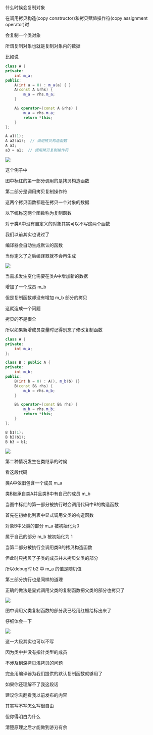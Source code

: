 
什么时候会复制对象

在调用拷贝构造(copy constructor)和拷贝赋值操作符(copy assignment operator)时

会复制一个类对象

所谓复制对象也就是复制对象内的数据

比如说

```C++
class A {
private:
    int m_a;
public:
    A(int a = 0) : m_a(a) { }
    A(const A &rhs) {
        m_a = rhs.m_a;        
    }

    A& operator=(const A &rhs) {
        m_a = rhs.m_a;
        return *this;
    }
};

A a1(1);
A a2(a1);  // 调用拷贝构造函数
A a3;
a3 = a1;  // 调用拷贝复制操作符
```

<img src="../images/11_01.png">

这个例子中

图中标红的第一部分调用的是拷贝构造函数

第二部分是调用拷贝复制操作符

这两个拷贝函数都是在拷贝一个对象的数据

以下统称这两个函数称为复制函数

对于类A中没有自定义的对象其实可以不写这两个函数

我们以前其实也说过了

编译器会自动生成默认的函数

当你定义了之后编译器就不会再生成

<img src="../images/11_02.png">

当需求发生变化需要在类A中增加新的数据

增加了一个成员 m_b

但是复制函数却没有增加 m_b 部分的拷贝

这就造成一个问题

拷贝的不是很全

所以如果新增成员变量时记得别忘了修改复制函数

```C++
class A {
private:
    int m_a;
};

class B : public A {
private:
    int m_b;
public:
    B(int b = 0) : A(), m_b(b) {}
    B(const B& rhs) {
        m_b = rhs.m_b;
    }

    B& operator=(const B& rhs) {
        m_b = rhs.m_b;
        return *this;
    }
};

B b1(1);
B b2(b1);
B b3 = b1;
```
<img src="../images/11_03.png">

第二种情况发生在类继承的时候

看这段代码

类A中依旧包含一个成员 m_a

类B继承自类A并且类B中有自己的成员 m_b

当图中标红的第一部分被执行时会调用代码中B的构造函数

首先在初始化列表中显式调用父类的构造函数

对象B中父类的部分 m_a 被初始化为0

属于自己的部分 m_b 被初始化为 1

当第二部分被执行会调用类B的拷贝构造函数

但此时只拷贝了子类的成员并未拷贝父类的部分

所以debug时 b2 中 m_a 的值是随机值

第三部分执行也是同样的道理

正确的做法是显式调用父类的复制函数把父类的部分也拷贝了

<img src="../images/11_04.png">

图中调用父类复制函数的部分我已经用红框给标出来了

仔细体会一下

<img src="../images/11_05.png">

这一大段其实也可以不写

因为类中并没有指针类型的成员

不涉及到深拷贝浅拷贝的问题

完全用编译器为我们提供的默认复制函数就够用了

如果你还理解不了我这段话

建议你去翻看我以前发布的内容

其实写不写怎么写很自由

但你得明白为什么

清楚原理之后才能做到游刃有余


